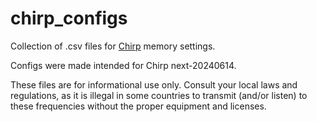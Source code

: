 # chirp_configs

Collection of .csv files for [Chirp](https://chirp.danplanet.com/projects/chirp/wiki/Home) memory settings.

Configs were made intended for Chirp next-20240614.

These files are for informational use only. Consult your local laws and 
regulations, as it is illegal in some countries to transmit (and/or listen) 
to these frequencies without the proper equipment and licenses. 
